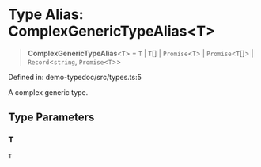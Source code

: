 # Type Alias: ComplexGenericTypeAlias\<T\>

> **ComplexGenericTypeAlias**\<`T`\> = `T` \| `T`[] \| `Promise`\<`T`\> \| `Promise`\<`T`[]\> \| `Record`\<`string`, `Promise`\<`T`\>\>

Defined in: demo-typedoc/src/types.ts:5

A complex generic type.

## Type Parameters

### T

`T`
